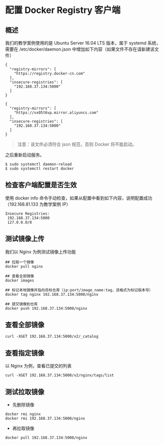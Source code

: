 # 配置 Docker Registry 客户端
## 概述
我们的教学案例使用的是 Ubuntu Server 16.04 LTS 版本，属于 systemd 系统，需要在 /etc/docker/daemon.json 中增加如下内容（如果文件不存在请新建该文件）
```
{
  "registry-mirrors": [
    "https://registry.docker-cn.com"
  ],
  "insecure-registries": [
    "192.168.37.134:5000"
  ]
}
```
```
{
  "registry-mirrors": [
    "https://vx05t6vp.mirror.aliyuncs.com"
  ],
  "insecure-registries": [
    "192.168.37.134:5000"
  ]
}
```
> 注意：该文件必须符合 json 规范，否则 Docker 将不能启动。

之后重新启动服务。
```
$ sudo systemctl daemon-reload
$ sudo systemctl restart docker
```
## 检查客户端配置是否生效
使用 docker info 命令手动检查，如果从配置中看到如下内容，说明配置成功（192.168.81.133 为教学案例 IP）
```
Insecure Registries:
 192.168.37.134:5000
 127.0.0.0/8
 ```
 ## 测试镜像上传
 我们以 Nginx 为例测试镜像上传功能
 ```
 ## 拉取一个镜像
docker pull nginx

## 查看全部镜像
docker images

## 标记本地镜像并指向目标仓库（ip:port/image_name:tag，该格式为标记版本号）
docker tag nginx 192.168.37.134:5000/nginx

## 提交镜像到仓库
docker push 192.168.37.134:5000/nginx
```
##  查看全部镜像
```
curl -XGET 192.168.37.134:5000/v2/_catalog
```
## 查看指定镜像
以 Nginx 为例，查看已提交的列表
```
curl -XGET 192.168.37.134:5000/v2/nginx/tags/list
```
## 测试拉取镜像

- 先删除镜像
```
docker rmi nginx
docker rmi 192.168.37.134:5000/nginx
```
- 再拉取镜像
```
docker pull 192.168.37.134:5000/nginx
```
